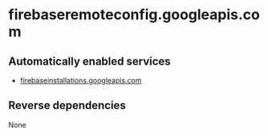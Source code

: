 # firebaseremoteconfig.googleapis.com

## Automatically enabled services

* [firebaseinstallations.googleapis.com](../firebaseinstallations.googleapis.com/)

## Reverse dependencies

None
